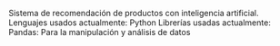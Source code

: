 Sistema de recomendación de productos con inteligencia artificial.
Lenguajes usados actualmente:
Python
Librerías usadas actualmente:
Pandas: Para la manipulación y análisis de datos
